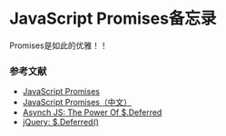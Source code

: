 # JavaScript Promises备忘录

Promises是如此的优雅！！

### 参考文献
- [JavaScript Promises](http://www.html5rocks.com/en/tutorials/es6/promises/)
- [JavaScript Promises（中文）](http://www.html5rocks.com/zh/tutorials/es6/promises/)
- [Asynch JS: The Power Of $.Deferred](http://www.html5rocks.com/en/tutorials/async/deferred/)
- [jQuery: $.Deferred()](https://github.com/jquery/jquery/blob/master/src/deferred.js)
